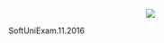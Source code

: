 <p align="center"><a href="http://softuni.bg"><img src="http://www.nakov.com/wp-content/uploads/2014/01/Software-University-Logo-blue-horizontal.png" /></a></p>


<title> <b>SoftUniExam.11.2016 </b> </title>

SoftUniExam.11.2016
